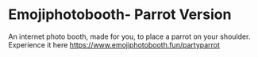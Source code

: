 # Emojiphotobooth- Parrot Version
An internet photo booth, made for you, to place a parrot on your shoulder.
Experience it here https://www.emojiphotobooth.fun/partyparrot

